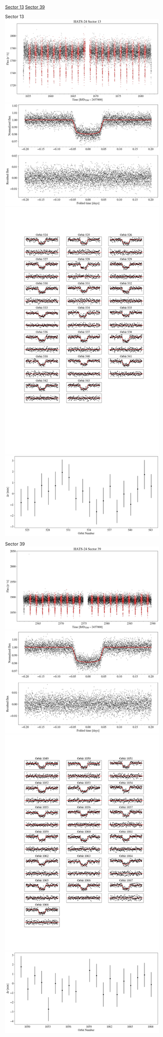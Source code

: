 [Sector 13](#sector13)
[Sector 39](#sector39)

<a name = "sector13"></a>
Sector 13
![alt text](/tt/HATS-24_Sector_13/HATS-24_Sector_13_a_TimeSeries.png)
![alt text](/tt/HATS-24_Sector_13/HATS-24_Sector_13_b_FoldedLightCurve.png)
![alt text](/tt/HATS-24_Sector_13/HATS-24_Sector_13_b_IndividualTransitsWithFit.png)
![alt text](/tt/HATS-24_Sector_13/HATS-24_Sector_13_c_TimingResiduals.png)

<a name = "sector39"></a>
Sector 39
![alt text](/tt/HATS-24_Sector_39/HATS-24_Sector_39_a_TimeSeries.png)
![alt text](/tt/HATS-24_Sector_39/HATS-24_Sector_39_b_FoldedLightCurve.png)
![alt text](/tt/HATS-24_Sector_39/HATS-24_Sector_39_b_IndividualTransitsWithFit.png)
![alt text](/tt/HATS-24_Sector_39/HATS-24_Sector_39_c_TimingResiduals.png)

